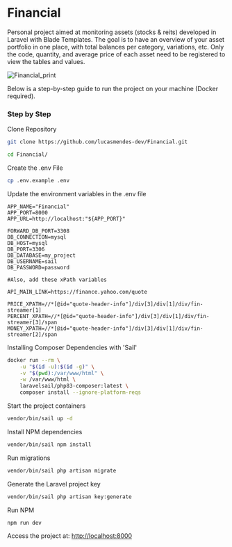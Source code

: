 
# Financial

Personal project aimed at monitoring assets (stocks & reits) developed in Laravel with Blade Templates. The goal is to have an overview of your asset portfolio in one place, with total balances per category, variations, etc. Only the code, quantity, and average price of each asset need to be registered to view the tables and values.

![Financial_print](https://github.com/lucasmendes-dev/Financial/assets/106750716/cb0dd165-7689-4e21-9af5-5bdeaeeb30cf)

Below is a step-by-step guide to run the project on your machine (Docker required).

### Step by Step
Clone Repository
```sh
git clone https://github.com/lucasmendes-dev/Financial.git
```

```sh
cd Financial/
```

Create the .env File
```sh
cp .env.example .env
```


Update the environment variables in the .env file
```dosini
APP_NAME="Financial"
APP_PORT=8000
APP_URL=http://localhost:"${APP_PORT}"

FORWARD_DB_PORT=3308
DB_CONNECTION=mysql
DB_HOST=mysql
DB_PORT=3306
DB_DATABASE=my_project
DB_USERNAME=sail
DB_PASSWORD=password

#Also, add these xPath variables

API_MAIN_LINK=https://finance.yahoo.com/quote

PRICE_XPATH=//*[@id="quote-header-info"]/div[3]/div[1]/div/fin-streamer[1]
PERCENT_XPATH=//*[@id="quote-header-info"]/div[3]/div[1]/div/fin-streamer[3]/span
MONEY_XPATH=//*[@id="quote-header-info"]/div[3]/div[1]/div/fin-streamer[2]/span
```

Installing Composer Dependencies with 'Sail'
```sh
docker run --rm \
    -u "$(id -u):$(id -g)" \
    -v "$(pwd):/var/www/html" \
    -w /var/www/html \
    laravelsail/php83-composer:latest \
    composer install --ignore-platform-reqs
```

Start the project containers
```sh
vendor/bin/sail up -d
```

Install NPM dependencies
```sh
vendor/bin/sail npm install
```

Run migrations
```sh
vendor/bin/sail php artisan migrate
```


Generate the Laravel project key
```sh
vendor/bin/sail php artisan key:generate
```

Run NPM
```sh
npm run dev
```


Access the project at:
[http://localhost:8000](http://localhost:8000)
